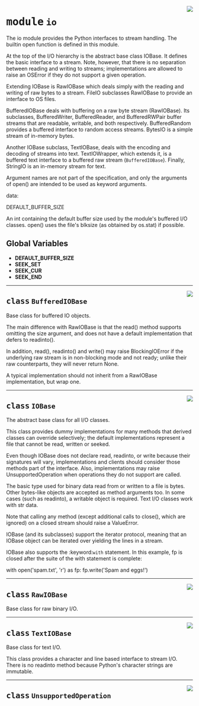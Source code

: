 <!-- markdownlint-disable -->

<a href="../vathos/io/__init__.py#L0"><img align="right" style="float:right;" src="https://img.shields.io/badge/-source-cccccc?style=flat-square"></a>

# <kbd>module</kbd> `io`
The io module provides the Python interfaces to stream handling. The builtin open function is defined in this module. 

At the top of the I/O hierarchy is the abstract base class IOBase. It defines the basic interface to a stream. Note, however, that there is no separation between reading and writing to streams; implementations are allowed to raise an OSError if they do not support a given operation. 

Extending IOBase is RawIOBase which deals simply with the reading and writing of raw bytes to a stream. FileIO subclasses RawIOBase to provide an interface to OS files. 

BufferedIOBase deals with buffering on a raw byte stream (RawIOBase). Its subclasses, BufferedWriter, BufferedReader, and BufferedRWPair buffer streams that are readable, writable, and both respectively. BufferedRandom provides a buffered interface to random access streams. BytesIO is a simple stream of in-memory bytes. 

Another IOBase subclass, TextIOBase, deals with the encoding and decoding of streams into text. TextIOWrapper, which extends it, is a buffered text interface to a buffered raw stream (`BufferedIOBase`). Finally, StringIO is an in-memory stream for text. 

Argument names are not part of the specification, and only the arguments of open() are intended to be used as keyword arguments. 

data: 

DEFAULT_BUFFER_SIZE 

 An int containing the default buffer size used by the module's buffered  I/O classes. open() uses the file's blksize (as obtained by os.stat) if  possible. 

**Global Variables**
---------------
- **DEFAULT_BUFFER_SIZE**
- **SEEK_SET**
- **SEEK_CUR**
- **SEEK_END**


---

<a href="../vathos/io/__init__.py"><img align="right" style="float:right;" src="https://img.shields.io/badge/-source-cccccc?style=flat-square"></a>

## <kbd>class</kbd> `BufferedIOBase`
Base class for buffered IO objects. 

The main difference with RawIOBase is that the read() method supports omitting the size argument, and does not have a default implementation that defers to readinto(). 

In addition, read(), readinto() and write() may raise BlockingIOError if the underlying raw stream is in non-blocking mode and not ready; unlike their raw counterparts, they will never return None. 

A typical implementation should not inherit from a RawIOBase implementation, but wrap one. 





---

<a href="../vathos/io/__init__.py"><img align="right" style="float:right;" src="https://img.shields.io/badge/-source-cccccc?style=flat-square"></a>

## <kbd>class</kbd> `IOBase`
The abstract base class for all I/O classes. 

This class provides dummy implementations for many methods that derived classes can override selectively; the default implementations represent a file that cannot be read, written or seeked. 

Even though IOBase does not declare read, readinto, or write because their signatures will vary, implementations and clients should consider those methods part of the interface. Also, implementations may raise UnsupportedOperation when operations they do not support are called. 

The basic type used for binary data read from or written to a file is bytes. Other bytes-like objects are accepted as method arguments too. In some cases (such as readinto), a writable object is required. Text I/O classes work with str data. 

Note that calling any method (except additional calls to close(), which are ignored) on a closed stream should raise a ValueError. 

IOBase (and its subclasses) support the iterator protocol, meaning that an IOBase object can be iterated over yielding the lines in a stream. 

IOBase also supports the :keyword:`with` statement. In this example, fp is closed after the suite of the with statement is complete: 

with open('spam.txt', 'r') as fp:  fp.write('Spam and eggs!') 





---

<a href="../vathos/io/__init__.py"><img align="right" style="float:right;" src="https://img.shields.io/badge/-source-cccccc?style=flat-square"></a>

## <kbd>class</kbd> `RawIOBase`
Base class for raw binary I/O. 





---

<a href="../vathos/io/__init__.py"><img align="right" style="float:right;" src="https://img.shields.io/badge/-source-cccccc?style=flat-square"></a>

## <kbd>class</kbd> `TextIOBase`
Base class for text I/O. 

This class provides a character and line based interface to stream I/O. There is no readinto method because Python's character strings are immutable. 





---

<a href="../vathos/io/__init__.py"><img align="right" style="float:right;" src="https://img.shields.io/badge/-source-cccccc?style=flat-square"></a>

## <kbd>class</kbd> `UnsupportedOperation`








